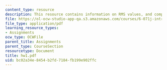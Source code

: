 ```yaml
---
content_type: resource
description: This resource contains information on RMS values, and complex numbers.
file: https://ol-ocw-studio-app-qa.s3.amazonaws.com/courses/6-071j-introduction-to-electronics-signals-and-measurement-spring-2006/bc02a34e8454b2fd7184fb199e902ffc_hw1.pdf
file_type: application/pdf
learning_resource_types:
- Assignments
ocw_type: OCWFile
parent_title: Assignments
parent_type: CourseSection
resourcetype: Document
title: hw1.pdf
uid: bc02a34e-8454-b2fd-7184-fb199e902ffc
---
```

